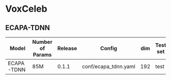 # VoxCeleb

## ECAPA-TDNN 

| Model | Number of Params | Release | Config | dim | Test set |  Cosine | Cosine + S-Norm | 
| --- | --- | --- | --- | --- | --- | --- | ---- |
| ECAPA-TDNN | 85M | 0.1.1 | conf/ecapa_tdnn.yaml |192 | test | 1.15 |  1.06 | 
